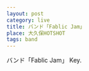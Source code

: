 ```yaml
---
layout: post
category: live
title: バンド「Fablic Jam」
place: 大久保HOTSHOT
tags: band
---
```

バンド「Fablic Jam」 Key.